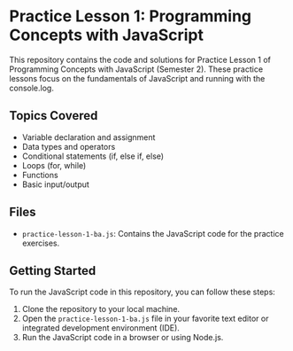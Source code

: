 # Practice Lesson 1: Programming Concepts with JavaScript

This repository contains the code and solutions for Practice Lesson 1 of Programming Concepts with JavaScript (Semester 2). These practice lessons focus on the fundamentals of JavaScript and running with the console.log.

## Topics Covered
- Variable declaration and assignment
- Data types and operators
- Conditional statements (if, else if, else)
- Loops (for, while)
- Functions
- Basic input/output

## Files
- `practice-lesson-1-ba.js`: Contains the JavaScript code for the practice exercises.

## Getting Started
To run the JavaScript code in this repository, you can follow these steps:

1. Clone the repository to your local machine.
2. Open the `practice-lesson-1-ba.js` file in your favorite text editor or integrated development environment (IDE).
3. Run the JavaScript code in a browser or using Node.js.
